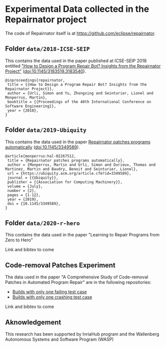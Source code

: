 # Experimental Data collected in the Repairnator project

The code of Repairnator itself is at <https://github.com/eclipse/repairnator>.

## Folder `data/2018-ICSE-SEIP`
This contains the data used in the paper published at ICSE-SEIP 2018 entitled ["How to Design a Program Repair Bot? Insights from the Repairnator Project"](https://hal.inria.fr/hal-01691496/document) ([doi:10.1145/3183519.3183540](https://doi.org/10.1145/3183519.3183540)).

```
@inproceedings{repairnator,
 title = {{How to Design a Program Repair Bot? Insights from the Repairnator Project}},
 author = {Urli, Simon and Yu, Zhongxing and Seinturier, Lionel and Monperrus, Martin},
 booktitle = {{Proceedings of the 40th International Conference on Software Engineering}},
 year = {2018},
}
```

## Folder `data/2019-Ubiquity`


This contains the data used in the paper [Repairnator patches programs automatically](https://ubiquity.acm.org/article.cfm?id=3349589) ([doi:10.1145/3349589](https://doi.org/10.1145/3349589)).

```
@article{monperrus:hal-02267512,
 title = {Repairnator patches programs automatically},
 author = {Monperrus, Martin and Urli, Simon and Durieux, Thomas and Martinez, Martin and Baudry, Benoit and Seinturier, Lionel},
 url = {https://ubiquity.acm.org/article.cfm?id=3349589},
 journal = {{Ubiquity}},
 publisher = {{Association for Computing Machinery}},
 volume = {July},
 number = {2},
 pages = {1-12},
 year = {2019},
 doi = {10.1145/3349589},
}
```

## Folder `data/2020-r-hero`

This contains the data used in the paper "Learning to Repair Programs from Zero to Hero"

Link and bibtex to come

## Code-removal Patches Experiment

The data used in the paper "A Comprehensive Study of Code-removal Patches in Automated Program Repair" are in the following repositories:

* [Builds with only one failing test case](https://github.com/repairnator/repairnator-experiments-one-failing-test-case/)
* [Builds with only one crashing test case](https://github.com/repairnator/repairnator-experiments-one-crashing-test-case/)

Link and bibtex to come

## Aknowledgement

This research has been supported by InriaHub program and the Wallenberg Autonomous Systems and Software Program (WASP)
